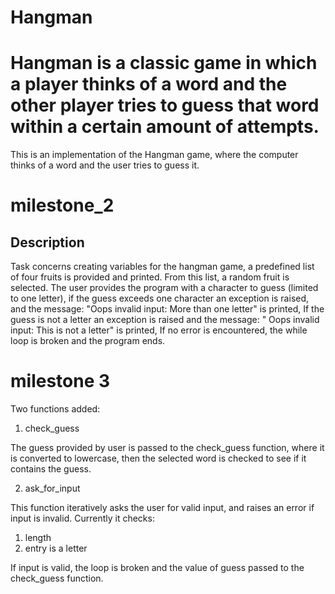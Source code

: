 # Hangman

# Hangman is a classic game in which a player thinks of a word and the other player tries to guess that word within a certain amount of attempts.

This is an implementation of the Hangman game, where the computer thinks of a word and the user tries to guess it.

# milestone_2

## Description

Task concerns creating variables for the hangman game, a predefined list of four fruits is provided and printed. From this list, a random fruit is selected. The user provides the program with a character to guess (limited to one letter), if the guess exceeds one character an exception is raised, and the message: "Oops invalid input: More than one letter" is printed, If the guess is not a letter an exception is raised and the message: " Oops invalid input: This is not a letter" is printed, If no error is encountered, the while loop is broken and the program ends.

# milestone 3

Two functions added:

1. check_guess

The guess provided by user is passed to the check_guess function, where it is converted to lowercase, then the selected word is checked to see if it contains the guess.


2. ask_for_input

This function iteratively asks the user for valid input, and raises an error if input is invalid.
Currently it checks:

1. length
2. entry is a letter 

If input is valid, the loop is broken and the value of guess passed to the check_guess function.
